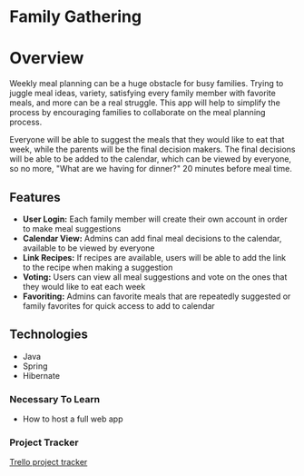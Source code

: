 # Family Gathering

# Overview

Weekly meal planning can be a huge obstacle for busy families. Trying to juggle meal ideas, variety, satisfying every family member with favorite meals, and more can be a real struggle. This app will help to simplify the process by encouraging families to collaborate on the meal planning process. 

Everyone will be able to suggest the meals that they would like to eat that week, while the parents will be the final decision makers. The final decisions will be able to be added to the calendar, which can be viewed by everyone, so no more, "What are we having for dinner?" 20 minutes before meal time. 

## Features

* **User Login:** Each family member will create their own account in order to make meal suggestions
* **Calendar View:** Admins can add final meal decisions to the calendar, available to be viewed by everyone
* **Link Recipes:** If recipes are available, users will be able to add the link to the recipe when making a suggestion
* **Voting:** Users can view all meal suggestions and vote on the ones that they would like to eat each week
* **Favoriting:** Admins can favorite meals that are repeatedly suggested or family favorites for quick access to add to calendar

## Technologies

* Java
* Spring
* Hibernate

### Necessary To Learn

* How to host a full web app

### Project Tracker

[Trello project tracker](https://trello.com/b/I8vXm8is)

